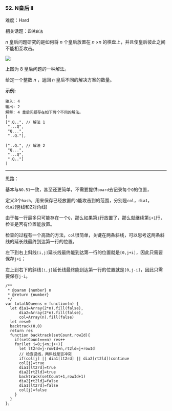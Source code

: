 ### 52. N皇后 II

难度：Hard

相关话题：`回溯算法`

*n* 皇后问题研究的是如何将 *n* 个皇后放置在 *n* &times;*n*  的棋盘上，并且使皇后彼此之间不能相互攻击。



![](https://assets.leetcode-cn.com/aliyun-lc-upload/uploads/2018/10/12/8-queens.png)




上图为 8 皇后问题的一种解法。



给定一个整数 *n* ，返回 *n*  皇后不同的解决方案的数量。



**示例:** 



```
输入: 4
输出: 2
解释: 4 皇后问题存在如下两个不同的解法。
[
[".Q..", // 解法 1
 "...Q",
 "Q...",
 "..Q."],

["..Q.", // 解法 2
 "Q...",
 "...Q",
 ".Q.."]
]
```



-----

思路：

基本与`NO.51`一致，甚至还更简单，不需要提供`board`去记录每个`Q`的位置，

定义3个`hash`，用来保存已经放置的`Q`能攻击到的范围，分别是`col`，`dia1`，`dia2`(竖线和2对角线)

由于每一行最多只可能存在一个`Q`，那么如果第`i`行放置了，那么就继续第`i+1`行，检查是否有位置能放置。

检查的过程有一个高效的方法，`col`很简单，关键在两条斜线，可以思考这两条斜线的延长线最终到达第一行的位置。

左下到右上斜线`[i,j]`延长线最终能到达第一行的位置就是`[0,j+i]`，因此只需要保存`j+i`；

左上到右下的斜线`[i,j]`延长线最终能到达第一行的位置就是`[0,j-i]`，因此只需要保存`j-i`。

```
/**
 * @param {number} n
 * @return {number}
 */
var totalNQueens = function(n) {
  let dia1=Array(2*n).fill(false),
      dia2=Array(2*n).fill(false),
      col=Array(n).fill(false)
  let res=0
  backtrack(0,0)
  return res
  function backtrack(setCount,rowId){
    if(setCount===n) res++
    for(let j=0;j<n;j++){
      let lt2rd=j-rowId+n,rt2ld=j+rowId
      // 检查竖线，两斜线是否冲突
      if(col[j] || dia1[lt2rd] || dia2[rt2ld])continue
      col[j]=true
      dia1[lt2rd]=true
      dia2[rt2ld]=true
      backtrack(setCount+1,rowId+1)
      dia2[rt2ld]=false
      dia1[lt2rd]=false
      col[j]=false
    }
  }    
};
```

